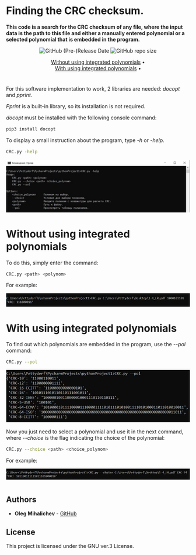 # Finding the CRC checksum.
**This code is a search for the CRC checksum of any file, where the input data is the path to this file and either a manually entered polynomial or a selected polynomial that is embedded in the program.**

<div align="center">
  
<img alt="GitHub (Pre-)Release Date" src="https://img.shields.io/github/release-date-pre/pettyderf/CRC">
<img alt="GitHub repo size" src="https://img.shields.io/github/repo-size/pettyderf/CRC">

[Without using integrated polynomials](#without-using-integrated-polynomials) •  
[With using integrated polynomials](#with-using-integrated-polynomials) • 
  
</div>

#

For this software implementation to work, 2 libraries are needed: *docopt* and *pprint*.

*Pprint* is a built-in library, so its installation is not required.

*docopt* must be installed with the following console command:

```sh
pip3 install docopt
```

To display a small instruction about the program, type *-h* or *-help*.

```sh
CRC.py -help
```

![](pic/-help.jpg)

# Without using integrated polynomials

To do this, simply enter the command:

```sh
CRC.py <path> <polynom>
```
For example: 

![](pic/wn_int.jpg)

# With using integrated polynomials

To find out which polynomials are embedded in the program, use the *--pol* command:

```sh
CRC.py --pol
```

![](pic/--pol.jpg)

Now you just need to select a polynomial and use it in the next command, where *--choice* is the flag indicating the choice of the polynomial:

```sh
CRC.py --choice <path> <choice_polynom>
```
For example:

![](pic/--choice.jpg)

#

## Authors

* **Oleg Mihalichev** - [GitHub](https://github.com/pettyderf)

## License

This project is licensed under the GNU ver.3 License.
